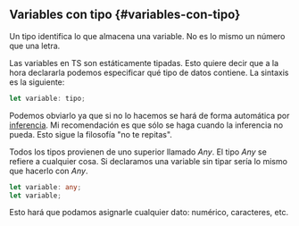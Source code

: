 ## Variables con tipo {#variables-con-tipo}

Un tipo identifica lo que almacena una variable. No es lo mismo un número que una letra.

Las variables en TS son estáticamente tipadas. Esto quiere decir que a la hora declararla podemos especificar qué tipo de datos contiene. La sintaxis es la siguiente:

```ts
let variable: tipo;
```

Podemos obviarlo ya que si no lo hacemos se hará de forma automática por [inferencia](inferencia_de_tipos.md). Mi recomendación es que sólo se haga cuando la inferencia no pueda. Esto sigue la filosofía "no te repitas". 

Todos los tipos provienen de uno superior llamado *Any*. El tipo *Any* se refiere a cualquier cosa. Si declaramos una variable sin tipar sería lo mismo que hacerlo con *Any*.

```ts
let variable: any;
let variable;
```

Esto hará que podamos asignarle cualquier dato: numérico, caracteres, etc.